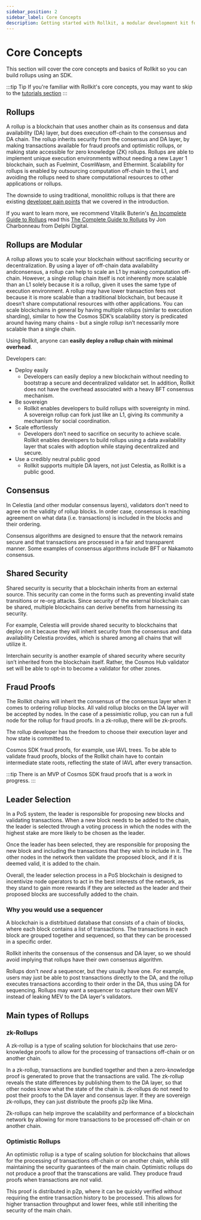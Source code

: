 ```yaml
---
sidebar_position: 2
sidebar_label: Core Concepts
description: Getting started with Rollkit, a modular development kit for building rollup chains.
---
```


# Core Concepts

This section will cover the core concepts and basics of Rollkit so you can
build rollups using an SDK.

:::tip Tip
If you're familiar with Rollkit's core concepts, you may want to skip to the
[tutorials section](../category/tutorials)
:::

## Rollups

A rollup is a blockchain that uses another chain as its consensus and data
availability (DA) layer, but does execution off-chain to the consensus and
DA chain. The rollup inherits security from the consensus and DA layer, by
making transactions available for fraud proofs and optimistic rollups, or
making state accessible for zero knowledge (ZK) rollups. Rollups are able
to implement unique execution environments without needing a new Layer 1
blockchain, such as Fuelmint, CosmWasm, and Ethermint. Scalability for
rollups is enabled by outsourcing computation off-chain to the L1, and
avoiding the rollups need to share computational resources to other
applications or rollups.

The downside to using traditional, monolithic rollups is that there are
existing [developer pain points](./intro.md#developer-pain-points)
that we covered in the introduction.

If you want to learn more, we recommend Vitalik Buterin's
[An Incomplete Guide to Rollups](https://vitalik.ca/general/2021/01/05/rollup.html)
read this [The Complete Guide to Rollups](https://members.delphidigital.io/reports/the-complete-guide-to-rollups)
by Jon Charbonneau from Delphi Digital.

## Rollups are Modular

A rollup allows you to scale your blockchain without sacrificing security or
decentralization. By using a layer of off-chain data availability andconsensus,
a rollup can help to scale an L1 by making computation off-chain. However, a
single rollup chain itself is not inherently more scalable than an L1 solely
because it is a rollup, given it uses the same type of execution environment.
A rollup may have lower transaction fees not because it is more scalable than
a traditional blockchain, but because it doesn’t share computational
resources with other applications. You can scale blockchains in general by
having multiple rollups (similar to execution sharding), similar to how the
Cosmos SDK’s scalability story is predicated around having many chains - but
a single rollup isn’t necessarily more scalable than a single chain.

Using Rollkit, anyone can **easily deploy a rollup chain with minimal overhead**.

Developers can:

- Deploy easily
  - Developers can easily deploy a new blockchain without needing to bootstrap
  a secure and decentralized validator set. In addition, Rollkit does not have
  the overhead associated with a heavy BFT consensus mechanism.
- Be sovereign
  - Rollkit enables developers to build rollups with sovereignty in mind. A
  sovereign rollup can fork just like an L1, giving its community a mechanism
  for social coordination.
- Scale effortlessly
  - Developers don’t need to sacrifice on security to achieve scale. Rollkit
  enables developers to build rollups using a data availability layer that
  scales with adoption while staying decentralized and secure.
- Use a credibly neutral public good
  - Rollkit supports multiple DA layers, not just Celestia, as Rollkit is a
  public good.

## Consensus

In Celestia (and other modular consensus layers), validators don't need to
agree on the validity of rollup blocks. In order case, consensus is reaching
agreement on what data (i.e. transactions) is included in the blocks and
their ordering.

Consensus algorithms are designed to ensure that the network remains secure
and that transactions are processed in a fair and transparent manner. Some
examples of consensus algorithms include BFT or Nakamoto consensus.

## Shared Security

Shared security is security that a blockchain inherits from an external source.
This security can come in the forms such as preventing invalid state
transitions or re-org attacks. Since security of the external blockchain can
be shared, multiple blockchains can derive benefits from harnessing its
security.

For example, Celestia will provide shared security to blockchains that deploy
on it because they will inherit security from the consensus and data
availability Celestia provides, which is shared among all chains that will
utilize it.

Interchain security is another example of shared security where security
isn’t inherited from the blockchain itself. Rather, the Cosmos Hub validator
set will be able to opt-in to become a validator for other zones.

## Fraud Proofs

The Rollkit chains will inherit the consensus of the consensus layer when it comes to ordering rollup blocks. All valid rollup blocks on the DA layer will be accepted by nodes. In the case of a pessimistic rollup, you can run a full node for the rollup for fraud proofs. In a zk-rollup, there will be zk-proofs.

The rollup developer has the freedom to choose their execution layer and how state is committed to.

Cosmos SDK fraud proofs, for example, use IAVL trees. To be able to validate fraud proofs, blocks of the Rollkit chain have
to contain intermediate state roots, reflecting the state of IAVL after every
transaction.

:::tip
There is an MVP of Cosmos SDK fraud proofs that is a work in progress.
:::

## Leader Selection

In a PoS system, the leader is responsible for proposing new blocks and
validating transactions. When a new block needs to be added to the chain,
the leader is selected through a voting process in which the nodes with
the highest stake are more likely to be chosen as the leader.

Once the leader has been selected, they are responsible for proposing the
new block and including the transactions that they wish to include in it.
The other nodes in the network then validate the proposed block, and if
it is deemed valid, it is added to the chain.

Overall, the leader selection process in a PoS blockchain is designed to
incentivize node operators to act in the best interests of the network,
as they stand to gain more rewards if they are selected as the leader
and their proposed blocks are successfully added to the chain.

### Why you would use a sequencer

A blockchain is a distrbitued database that consists of a chain of blocks,
where each block contains a list of transactions. The transactions in each
block are grouped together and sequenced, so that they can be processed
in a specific order.

Rollkit inherits the consensus of the consensus and DA layer, so we should avoid implying that rollups have their own consensus algorithm.

Rollups don't *need* a sequencer, but they usually have one. For example, users may just be able to post transactions directly to the DA, and the rollup executes transactions according to their order in the DA, thus using DA for sequencing. Rollups may want a sequencer to capture their own MEV instead of leaking MEV to the DA layer's validators.

## Main types of Rollups

### zk-Rollups

A zk-rollup is a type of scaling solution for blockchains that use
zero-knowledge proofs to allow for the processing of transactions
off-chain or on another chain.

In a zk-rollup, transactions are bundled together and then a zero-knowledge
proof is generated to prove that the transactions are valid. The zk-rollup reveals the state differences by publishing them to the DA layer, so that other nodes know what the state of the chain is. zk-rollups do not need to post their proofs to the DA layer and consensus layer. If they are sovereign zk-rollups, they can just distribute the proofs p2p like Mina.

Zk-rollups can help improve the scalability and performance of a blockchain
network by allowing for more transactions to be processed off-chain or on
another chain.

### Optimistic Rollups

An optimistic rollup is a type of scaling solution for blockchains that
allows for the processing of transactions off-chain or on another chain,
while still maintaining the security guarantees of the main chain. Optimistic rollups do not produce a proof that the transcations are valid. They produce fraud proofs when transactions are *not* valid.

This proof is distributed in p2p, where it can be quickly
verified without requiring the entire transaction history to be processed.
This allows for higher transaction throughput and lower fees, while still
inheriting the security of the main chain.
